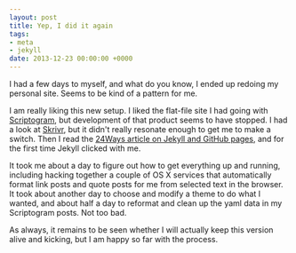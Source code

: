 ```yaml
---
layout: post
title: Yep, I did it again
tags:
- meta
- jekyll
date: 2013-12-23 00:00:00 +0000
---
```


I had a few days to myself, and what do you know, I ended up redoing my personal site. Seems to be kind of a pattern for me. 

I am really liking this new setup. I liked the flat-file site I had going with [Scriptogram](http://scriptogr.am), but development of that product seems to have stopped. I had a look at [Skrivr](http://skrivr.com), but it didn't really resonate enough to get me to make a switch. Then I read the [24Ways article on Jekyll and GitHub pages](http://24ways.org/2013/get-started-with-github-pages/), and for the first time Jekyll clicked with me.

It took me about a day to figure out how to get everything up and running, including hacking together a couple of OS X services that automatically format link posts and quote posts for me from selected text in the browser. It took about another day to choose and modify a theme to do what I wanted, and about half a day to reformat and clean up the yaml data in my Scriptogram posts. Not too bad.

As always, it remains to be seen whether I will actually keep this version alive and kicking, but I am happy so far with the process.